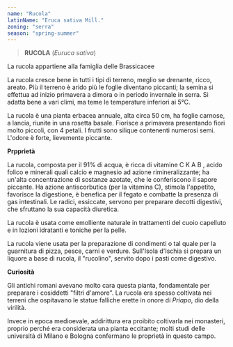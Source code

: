 ```yaml
---
name: "Rucola"
latinName: "Eruca sativa Mill."
zoning: "serra"
season: "spring-summer"
---
```


> **RUCOLA** (*Euruca sativa*)

La rucola appartiene alla famiglia delle Brassicacee

La rucola cresce bene in tutti i tipi di terreno, meglio se drenante,
ricco, areato. Più il terreno è arido più le foglie diventano piccanti;
la semina si effettua ad inizio primavera a dimora o in periodo
invernale in serra. Si adatta bene a vari climi, ma teme le temperature
inferiori ai 5°C.

La rucola è una pianta erbacea annuale, alta circa 50 cm, ha foglie
carnose, a lancia, riunite in una rosetta basale. Fiorisce a primavera
presentando fiori molto piccoli, con 4 petali. I frutti sono silique
contenenti numerosi semi. L'odore è forte, lievemente piccante.

**Prpprietà**

La rucola, composta per il 91% di acqua, è ricca di vitamine C K A B ,
acido folico e minerali quali calcio e magnesio ad azione
rimineralizzante; ha un'alta concentrazione di sostanze azotate, che le
conferiscono il sapore piccante. Ha azione antiscorbutica (per la
vitamina C), stimola l'appetito, favorisce la digestione, è benefica per
il fegato e combatte la presenza di gas intestinali. Le radici,
essiccate, servono per preparare decotti digestivi, che sfruttano la sua
capacità diuretica.

La rucola è usata come emolliente naturale in trattamenti del cuoio
capelluto e in lozioni idratanti e toniche per la pelle.

La rucola viene usata per la preparazione di condimenti o tal quale per
la guarnitura di pizza, pesce, carni e verdure. Sull'Isola d'Ischia si
prepara un liquore a base di rucola, il "rucolino", servito dopo i pasti
come digestivo.

**Curiosità**

Gli antichi romani avevano molto cara questa pianta, fondamentale per
preparare i cosiddetti "filtri d'amore". La rucola era spesso coltivata
nei terreni che ospitavano le statue falliche erette in onore
di *Priapo*, dio della virilità.

Invece in epoca medioevale, addirittura era proibito coltivarla nei
monasteri, proprio perché era considerata una pianta eccitante; molti
studi delle università di Milano e Bologna confermano le proprietà in
questo campo.
